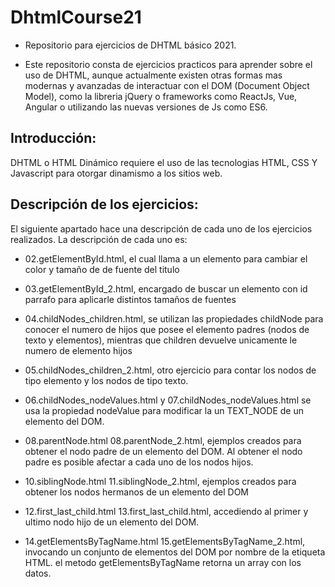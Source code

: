 # DhtmlCourse21
 - Repositorio para ejercicios de DHTML básico 2021.

 - Este repositorio consta de ejercicios practicos para aprender sobre el uso de DHTML, aunque actualmente existen otras formas mas modernas y avanzadas de interactuar con el DOM (Document Object Model), como la libreria jQuery o frameworks como ReactJs, Vue, Angular o utilizando las nuevas versiones de Js como ES6.

## Introducción:
DHTML o HTML Dinámico requiere el uso de las tecnologias HTML, CSS Y Javascript para otorgar dinamismo a los sitios web.

## Descripción de los ejercicios:

El siguiente apartado hace una descripción de cada uno de los ejercicios realizados. La descripción de cada uno es:

- 02.getElementById.html, el cual llama a un elemento para cambiar el color y tamaño de de fuente del titulo

- 03.getElementById_2.html, encargado de buscar un elemento con id parrafo para aplicarle distintos tamaños de fuentes

- 04.childNodes_children.html, se utilizan las propiedades childNode para conocer el numero de hijos que posee el elemento padres (nodos de texto y elementos), mientras que children devuelve unicamente le numero de elemento hijos

- 05.childNodes_children_2.html, otro ejercicio para contar los nodos de tipo elemento y los nodos de tipo texto.

- 06.childNodes_nodeValues.html y 07.childNodes_nodeValues.html se usa la propiedad nodeValue para modificar la un TEXT_NODE de un elemento del DOM.

- 08.parentNode.html 08.parentNode_2.html, ejemplos creados para obtener el nodo padre de un elemento del DOM. Al obtener el nodo padre es posible afectar a cada uno de los nodos hijos.

- 10.siblingNode.html 11.siblingNode_2.html, ejemplos creados para obtener los nodos hermanos de un elemento del DOM

- 12.first_last_child.html 13.first_last_child.html, accediendo al primer y ultimo nodo hijo de un elemento del DOM.

- 14.getElementsByTagName.html 15.getElementsByTagName_2.html, invocando un conjunto de elementos del DOM por nombre de la etiqueta HTML. el metodo getElementsByTagName retorna un array con los datos.